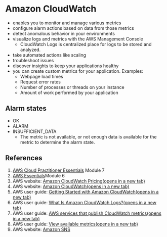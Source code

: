 # Amazon CloudWatch
- enables you to monitor and manage various metrics
- configure alarm actions based on data from those metrics
- detect anomalous behavior in your environments
- visualize logs and metrics with the AWS Management Console
	- CloudWatch Logs is centralized place for logs to be stored and analyzed.
- take automated actions like scaling
- troubleshoot issues
- discover insights to keep your applications healthy
- you can create custom metrics for your application. Examples:
	- Webpage load times
	- Request error rates
	- Number of processes or threads on your instance
	- Amount of work performed by your application
## Alarm states
- OK
- ALARM
- INSUFFICIENT_DATA
	- The metric is not available, or not enough data is available for the metric to determine the alarm state.

## References
1. [AWS Cloud Practitioner Essentials](https://explore.skillbuilder.aws/learn/course/134/play/85854/aws-cloud-practitioner-essentials) Module 7
2. [AWS Essentials](https://explore.skillbuilder.aws/learn/course/external/view/elearning/1851/aws-technical-essentials?da=sec&sec=prep )Module 6
3. AWS website: [Amazon CloudWatch Pricing(opens in a new tab)](https://aws.amazon.com/cloudwatch/pricing/)
4. AWS website: [Amazon CloudWatch(opens in a new tab)](https://aws.amazon.com/cloudwatch/)
5. AWS user guide: [Getting Started with Amazon CloudWatch(opens in a new tab)](https://docs.aws.amazon.com/AmazonCloudWatch/latest/monitoring/GettingStarted.html)
6. AWS user guide: [What Is Amazon CloudWatch Logs?(opens in a new tab)](https://docs.aws.amazon.com/AmazonCloudWatch/latest/logs/WhatIsCloudWatchLogs.html)
7. AWS user guide: [AWS services that publish CloudWatch metrics(opens in a new tab)](https://docs.aws.amazon.com/AmazonCloudWatch/latest/monitoring/aws-services-cloudwatch-metrics.html)
8. AWS user guide: [View available metrics(opens in a new tab)](https://docs.aws.amazon.com/AmazonCloudWatch/latest/monitoring/viewing_metrics_with_cloudwatch.html)
9. AWS website: [Amazon SNS](https://aws.amazon.com/sns/)